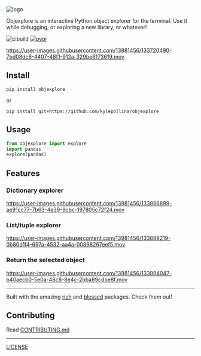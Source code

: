 
![logo](images/logo.png)

Objexplore is an interactive Python object explorer for the terminal. Use it while debugging, or exploring a new library, or whatever!

![cibuild](https://github.com/kylepollina/objexplore/actions/workflows/python-app.yml/badge.svg) [![pypi](https://img.shields.io/pypi/v/objexplore.svg)](https://pypi.org/project/objexplore/)


https://user-images.githubusercontent.com/13981456/133720490-7bd08dc6-4407-48f1-912a-329be6173619.mov


## Install

```
pip install objexplore
```

or

```
pip install git+https://github.com/kylepollina/objexplore
```

## Usage

```python
from objexplore import explore
import pandas
explore(pandas)
```

## Features

### Dictionary explorer

https://user-images.githubusercontent.com/13981456/133886899-ae91cc77-7b63-4e39-9cbc-197805c72f24.mov

### List/tuple explorer

https://user-images.githubusercontent.com/13981456/133889219-0b80d1f4-697a-4532-aa4a-00898267eef5.mov

### Return the selected object

https://user-images.githubusercontent.com/13981456/133894047-b40aecb0-5e0a-48c8-8e4c-2bba89cdbe8f.mov


-----

Built with the amazing [rich](https://github.com/willmcgugan/rich) and [blessed](https://github.com/jquast/blessed) packages. Check them out!


## Contributing
Read [CONTRIBUTING.md](CONTRIBUTING.md)

------

[LICENSE](LICENSE)
